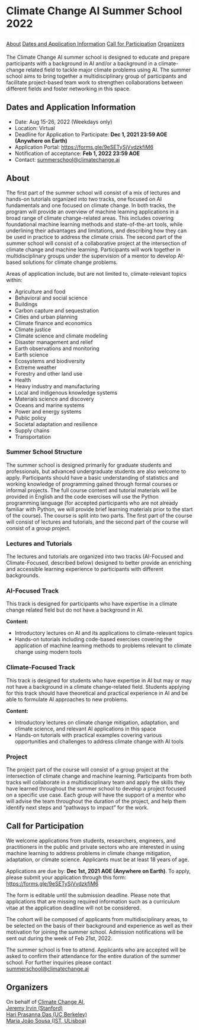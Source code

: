 <h1>Climate Change AI Summer School 2022<br></h1>

<div class='buttons' id='sticky-nav'>
  <a class='button' href='#about'>About</a>
  <a class='button' href='#dates-and-application-information'>Dates and Application Information</a>
  <a class='button' href='#call-for-participation'>Call for Participation</a>
  <a class='button' href='#organizers'>Organizers</a>
</div>

The Climate Change AI summer school is designed to educate and prepare participants with a background in AI and/or a background in a climate-change related field to tackle major climate problems using AI. The summer school aims to bring together a multidisciplinary group of participants and facilitate project-based team work to strengthen collaborations between different fields and foster networking in this space. 

## Dates and Application Information
- Date: Aug 15-26, 2022 (Weekdays only)
- Location: Virtual
- Deadline for Application to Participate: <b>Dec 1, 2021 23:59 AOE (Anywhere on Earth)</b>
- Application Portal: <https://forms.gle/9eSETySjVvdzkfiM6>
- Notification of acceptance: <b>Feb 1, 2022 23:59 AOE</b>
- Contact: <summerschool@climatechange.ai>

## About

The first part of the summer school will consist of a mix of lectures and hands-on tutorials organized into two tracks, one focused on AI fundamentals and one focused on climate change. In both tracks, the program will provide an overview of machine learning applications in a broad range of climate change-related areas. This includes covering foundational machine learning methods and state-of-the-art tools, while underlining their advantages and limitations, and describing how they can be used in practice to address the climate crisis. The second part of the summer school will consist of a collaborative project at the intersection of climate change and machine learning. Participants will work together in multidisciplinary groups under the supervision of a mentor to develop AI-based solutions for climate change problems.

Areas of application include, but are not limited to, climate-relevant topics within: 
  - Agriculture and food
  - Behavioral and social science
  - Buildings
  - Carbon capture and sequestration
  - Cities and urban planning
  - Climate finance and economics
  - Climate justice
  - Climate science and climate modeling
  - Disaster management and relief
  - Earth observations and monitoring
  - Earth science
  - Ecosystems and biodiversity
  - Extreme weather
  - Forestry and other land use
  - Health
  - Heavy industry and manufacturing
  - Local and indigenous knowledge systems
  - Materials science and discovery
  - Oceans and marine systems
  - Power and energy systems
  - Public policy
  - Societal adaptation and resilience
  - Supply chains
  - Transportation 

### Summer School Structure
The summer school is designed primarily for graduate students and professionals, but advanced undergraduate students are also welcome to apply. Participants should have a basic understanding of statistics and working knowledge of programming gained through formal courses or informal projects. The full course content and tutorial materials will be provided in English and the code exercises will use the Python programming language (for accepted participants who are not already familiar with Python, we will provide brief learning materials prior to the start of the course). 
The course is split into two parts. The first part of the course will consist of lectures and tutorials, and the second part of the course will consist of a group project.

### Lectures and Tutorials 
The lectures and tutorials are organized into two tracks (AI-Focused and Climate-Focused, described below) designed to better provide an enriching and accessible learning experience to participants with different backgrounds.
### AI-Focused Track
This track is designed for participants who have expertise in a climate change related field but do not have a background in AI. 

**Content:**
  - Introductory lectures on AI and its applications to climate-relevant topics
  - Hands-on tutorials including code-based exercises covering the application of machine learning methods to problems relevant to climate change using modern tools

### Climate-Focused Track
This track is designed for students who have expertise in AI but may or may not have a background in a climate change-related field. Students applying for this track should have theoretical and practical experience in AI and be able to formulate AI approaches  to  new problems.

**Content:**
   - Introductory lectures on climate change mitigation, adaptation, and climate science, and relevant AI applications in this space
   - Hands-on tutorials with practical examples covering various opportunities and challenges to address climate change with AI tools

### Project 
The project part of the course will consist of a group project at the intersection of climate change and machine learning. Participants from both tracks will collaborate in a multidisciplinary team and apply the skills they have learned throughout the summer school to develop a project focused on a specific use case. Each group will have the support of a mentor who will advise the team throughout the duration of the project, and help them identify next steps and “pathways to impact” for the work.


## Call for Participation

We welcome applications from students, researchers, engineers, and practitioners in the public and private sectors who are interested in using machine learning to address problems in climate change mitigation, adaptation, or climate science.  Applicants must be at least 18 years of age. 
 
Applications are due by: **Dec 1st, 2021 AOE (Anywhere on Earth)**. To apply, please submit your application through this form:
https://forms.gle/9eSETySjVvdzkfiM6

The form is editable until the submission deadline. Please note that applications that are missing required information such as a curriculum vitae at the application deadline will not be considered.

The cohort will be composed of applicants from multidisciplinary areas, to be selected on the basis of their background and experience as well as their motivation for joining the summer school.  Admission notifications will be sent out during the week of Feb 21st, 2022. 

The summer school is free to attend. Applicants who are accepted will be asked to confirm their attendance for the entire duration of the summer school. 
For further inquiries please contact summerschool@climatechange.ai

## Organizers

On behalf of [Climate Change AI](https://www.climatechange.ai/),<br>
[Jeremy Irvin (Stanford)](https://jirvin16.github.io/)<br>
[Hari Prasanna Das (UC Berkeley)](http://hariprasanna.com/)<br>
[Maria João Sousa (IST, ULisboa)](https://www.linkedin.com/in/mariajoaosousa/)<br>

<!-- ## FAQ

### Eligibility

_Q: Does my institution qualify as an "accredited university or academic research institution" under the eligibility criteria of this grant?_<br>
A: For the purposes of this grant, we consider any officially-recognized non-profit academic institution with faculty to be an "accredited university or academic research institution," and therefore eligible to be a lead institution on a proposal. If you’re unsure as to whether your institution qualifies under these criteria, feel free to email us at <grants@climatechange.ai>.

_Q: I am from a US national lab. Does this count as an eligible "academic research institution"?_<br>
A: US national labs and federally funded research and development centers (FFRDCs) are unfortunately not eligible to be the lead institution on a proposal.

_Q: I am from an eligible “accredited university or academic research institution” as defined above and hold a post-PhD research position at that institution, but am not technically considered either a postdoc or faculty member. Am I eligible to be a PI?_<br>
A: Yes. Anyone at an eligible lead institution as defined above who holds a post-PhD research position of postdoctoral level or above, and is allowed by their institution to hold grants, is eligible to apply as a PI. -->

<!-- ## Sponsors

### Supported By
 -->
<!-- <div class='logo-wrapper'>
  <img src='/images/innovation_grants_partners_logo.png'>
</div> -->

<!-- ### Fiscal Sponsor

<div class='logo-wrapper'>
  <img src='/images/future_earth.png'>
</div>
 -->
<style>
:root {
  --sticky-nav-height: 59px;
}

.logo-wrapper img {
    width: 24rem;
    max-width: 100%;
    margin: 0 auto;
    display: block;
}

@media screen and (min-width: 651px) {
  #sticky-nav {
    position: -webkit-sticky;
    position: sticky;
    background: white;
    width: 100%;
    z-index: 1;
    padding-top: 10px;
    padding-bottom: 5px;
  }
}

@media screen and (min-width: 1024px) {
  #sticky-nav {
    top: var(--navbar-height-normal);
  }

  h1, h2, h3 {
    scroll-margin-top: calc(var(--navbar-height-normal) + var(--sticky-nav-height));
    scroll-snap-margin-top: calc(var(--navbar-height-normal) + var(--sticky-nav-height));
  }
}

@media screen and (min-width: 651px) and (max-width: 1023px) {
  #sticky-nav {
    top: var(--navbar-height-mobile);
  }

  h1, h2, h3 {
    scroll-margin-top: calc(var(--navbar-height-mobile) + var(--sticky-nav-height));
    scroll-snap-margin-top: calc(var(--navbar-height-mobile) + var(--sticky-nav-height));
  }
}
</style>

<script>
$(document).ready(() => {
  const $stickyNav = $('#sticky-nav');

  $('#content h2').each((i, h2) => {
    $stickyNav.append(`<a class='button' href="#${h2.id}">${h2.innerText}</a>`);
  });

  document.documentElement.style.setProperty('--sticky-nav-height', `${$stickyNav.outerHeight()}px`);

  $(window).on("resize orientationchange", () => {
    document.documentElement.style.setProperty('--sticky-nav-height', `${$stickyNav.outerHeight()}px`);
  });

  // Fix an issue where the sticky nav covers the <h> element when visiting the
  // anchor link directly from a URL
  if ($(location.hash).length) {
    setTimeout(() => {
      $(location.hash)[0].scrollIntoView();
    }, 1);
  }
});
</script>
